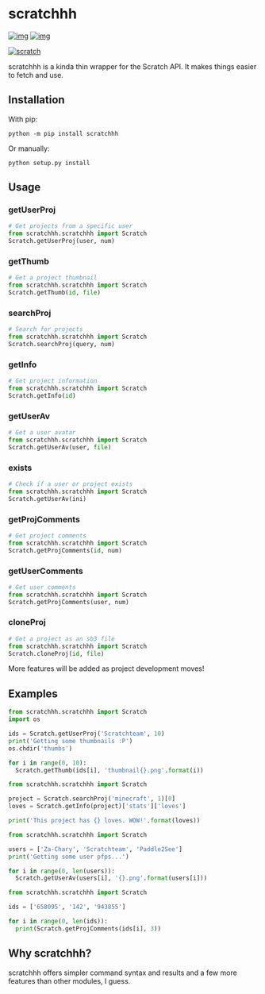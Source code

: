 # scratchhh
[![img](https://shields.io/badge/view-on%20github-black?logo=github)](https://github.com/themysticsavages/scratchhh)
[![img](https://shields.io/badge/view-on%20pypi-blue?logo=pypi)](https://pypi.org/project/scratchhh)

[![scratch](https://scratch.mit.edu/images/logo_sm.png)](https://scratch.mit.edu)

scratchhh is a kinda thin wrapper for the Scratch API. It makes things easier to fetch and use.

## Installation
With pip:
```
python -m pip install scratchhh
```
Or manually:
```
python setup.py install
```

## Usage
### getUserProj
```py
# Get projects from a specific user
from scratchhh.scratchhh import Scratch
Scratch.getUserProj(user, num)
```
### getThumb
```py
# Get a project thumbnail
from scratchhh.scratchhh import Scratch
Scratch.getThumb(id, file)
```
### searchProj
```py
# Search for projects
from scratchhh.scratchhh import Scratch
Scratch.searchProj(query, num)
```
### getInfo
```py
# Get project information
from scratchhh.scratchhh import Scratch
Scratch.getInfo(id)
```
### getUserAv
```py
# Get a user avatar
from scratchhh.scratchhh import Scratch
Scratch.getUserAv(user, file)
```
### exists
```py
# Check if a user or project exists
from scratchhh.scratchhh import Scratch
Scratch.getUserAv(ini)
```
### getProjComments
```py
# Get project comments
from scratchhh.scratchhh import Scratch
Scratch.getProjComments(id, num)
```
### getUserComments
```py
# Get user comments
from scratchhh.scratchhh import Scratch
Scratch.getProjComments(user, num)
```
### cloneProj
```py
# Get a project as an sb3 file
from scratchhh.scratchhh import Scratch
Scratch.cloneProj(id, file)
```


More features will be added as project development moves!

## Examples
```py
from scratchhh.scratchhh import Scratch
import os

ids = Scratch.getUserProj('Scratchteam', 10)
print('Getting some thumbnails :P')
os.chdir('thumbs')

for i in range(0, 10):
  Scratch.getThumb(ids[i], 'thumbnail{}.png'.format(i))
```
```py
from scratchhh.scratchhh import Scratch

project = Scratch.searchProj('minecraft', 1)[0]
loves = Scratch.getInfo(project)['stats']['loves']

print('This project has {} loves. WOW!'.format(loves))
```
```py
from scratchhh.scratchhh import Scratch

users = ['Za-Chary', 'Scratchteam', 'Paddle2See']
print('Getting some user pfps...')

for i in range(0, len(users)):
  Scratch.getUserAv(users[i], '{}.png'.format(users[i]))
```
```py
from scratchhh.scratchhh import Scratch

ids = ['658095', '142', '943855']

for i in range(0, len(ids)):
  print(Scratch.getProjComments(ids[i], 3))
```

## Why scratchhh?
scratchhh offers simpler command syntax and results and a few more features than other modules, I guess.
